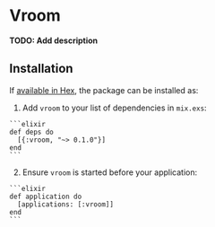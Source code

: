 # Vroom

**TODO: Add description**

## Installation

If [available in Hex](https://hex.pm/docs/publish), the package can be installed as:

  1. Add `vroom` to your list of dependencies in `mix.exs`:

    ```elixir
    def deps do
      [{:vroom, "~> 0.1.0"}]
    end
    ```

  2. Ensure `vroom` is started before your application:

    ```elixir
    def application do
      [applications: [:vroom]]
    end
    ```

